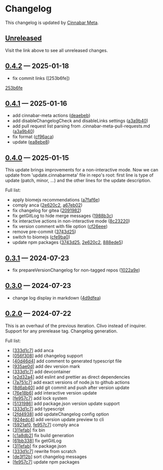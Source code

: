 # Changelog

This changelog is updated by [Cinnabar Meta](https://github.com/cinnabar-forge/node-meta).

## [Unreleased]

Visit the link above to see all unreleased changes.

[comment]: # (Insert new version after this line)

## [0.4.2](https://github.com/cinnabar-forge/node-meta/releases/tag/v0.4.2) — 2025-01-18

- fix commit links ([253b6fe])

[253b6fe](https://github.com/cinnabar-forge/node-meta/commit/253b6fe)


## [0.4.1](https://github.com/cinnabar-forge/node-meta/releases/tag/v0.4.1) — 2025-01-16

- add cinnabar-meta actions ([deaebeb])
- add disableChangelogCheck and disableLinks settings ([a3a9b40])
- add pull request list parsing from .cinnabar-meta-pull-requests.md ([a3a9b40])
- fix format ([cf96aca])
- update ([ea8ebe8])

[deaebeb]: https://github.com/cinnabar-forge/node-meta/commit/deaebeb
[ea8ebe8]: https://github.com/cinnabar-forge/node-meta/commit/ea8ebe8
[cf96aca]: https://github.com/cinnabar-forge/node-meta/commit/cf96aca
[a3a9b40]: https://github.com/cinnabar-forge/node-meta/commit/a3a9b40


## [0.4.0](https://github.com/cinnabar-forge/node-meta/releases/tag/v0.4.0) — 2025-01-15

This update brings improvements for a non-interactive mode. Now we can update from 'update.cinnabarmeta' file in repo's root: first line is type of update (patch, minor, ...) and the other lines for the update description.

Full list:

- apply biomejs recommendations ([a7faf6e])
- comply anca ([2e620c2], [a67eb02])
- fix changelog for gitea ([2091982])
- fix getGitLog to hide merge messages ([1988b3c])
- fix interactive actions in non-interactive mode ([8c23220])
- fix version comment with file option ([cf26eee])
- remove pre-commit ([3743d25])
- switch to biomejs ([cfe9ba0])
- update npm packages ([3743d25], [2e620c2], [888ede5])

[cf26eee]: https://github.com/cinnabar-forge/node-meta/commit/cf26eee
[1988b3c]: https://github.com/cinnabar-forge/node-meta/commit/1988b3c
[2091982]: https://github.com/cinnabar-forge/node-meta/commit/2091982
[8c23220]: https://github.com/cinnabar-forge/node-meta/commit/8c23220
[a7faf6e]: https://github.com/cinnabar-forge/node-meta/commit/a7faf6e
[3743d25]: https://github.com/cinnabar-forge/node-meta/commit/3743d25
[cfe9ba0]: https://github.com/cinnabar-forge/node-meta/commit/cfe9ba0
[2e620c2]: https://github.com/cinnabar-forge/node-meta/commit/2e620c2
[888ede5]: https://github.com/cinnabar-forge/node-meta/commit/888ede5
[a67eb02]: https://github.com/cinnabar-forge/node-meta/commit/a67eb02


## [0.3.1](https://github.com/cinnabar-forge/node-meta/releases/tag/v0.3.1) — 2024-07-23

- fix prepareVersionChangelog for non-tagged repos ([1022a9e])

[1022a9e]: https://github.com/cinnabar-forge/node-meta/commit/1022a9e


## [0.3.0](https://github.com/cinnabar-forge/node-meta/releases/tag/v0.3.0) — 2024-07-23

- change log display in markdown ([4d9dfea])

[4d9dfea]: https://github.com/cinnabar-forge/node-meta/commit/4d9dfea


## [0.2.0](https://github.com/cinnabar-forge/node-meta/releases/tag/v0.2.0) — 2024-07-22

This is an overhaul of the previous iteration. Clivo instead of inquirer. Support for any prerelease tag. Changelog generation.

Full list:

- [[333d1c7]] add anca
- [[056f308]] add changelog support
- [[40d46d4]] add comment to generated typescript file
- [[935ae0d]] add dev version mark
- [[333d1c7]] add devcontainer
- [[e2d32a4]] add eslint and prettier as direct dependencies
- [[7a751c7]] add exact versions of node.js to github actions
- [[8d6ab40]] add git commit and push after version update
- [[76e18b6]] add interactive version update
- [[fe957c7]] add lock system
- [[5131986]] add package.json version update support
- [[333d1c7]] add typescript
- [[2fd4938]] add updateChangelog config option
- [[924edc4]] add version update preview to cli
- [[5921af0], [fe957c7]] comply anca
- [[311efab]] fix bin
- [[c1a8db2]] fix build generation
- [[61bb338]] fix getGitLog
- [[311efab]] fix package.json
- [[333d1c7]] rewrite from scratch
- [[de3f12b]] sort changelog messages
- [[fe957c7]] update npm packages

[de3f12b]: https://github.com/cinnabar-forge/node-meta/commit/de3f12b
[311efab]: https://github.com/cinnabar-forge/node-meta/commit/311efab
[fe957c7]: https://github.com/cinnabar-forge/node-meta/commit/fe957c7
[5921af0]: https://github.com/cinnabar-forge/node-meta/commit/5921af0
[61bb338]: https://github.com/cinnabar-forge/node-meta/commit/61bb338
[8d6ab40]: https://github.com/cinnabar-forge/node-meta/commit/8d6ab40
[2fd4938]: https://github.com/cinnabar-forge/node-meta/commit/2fd4938
[924edc4]: https://github.com/cinnabar-forge/node-meta/commit/924edc4
[c1a8db2]: https://github.com/cinnabar-forge/node-meta/commit/c1a8db2
[40d46d4]: https://github.com/cinnabar-forge/node-meta/commit/40d46d4
[5131986]: https://github.com/cinnabar-forge/node-meta/commit/5131986
[76e18b6]: https://github.com/cinnabar-forge/node-meta/commit/76e18b6
[056f308]: https://github.com/cinnabar-forge/node-meta/commit/056f308
[7a751c7]: https://github.com/cinnabar-forge/node-meta/commit/7a751c7
[e2d32a4]: https://github.com/cinnabar-forge/node-meta/commit/e2d32a4
[333d1c7]: https://github.com/cinnabar-forge/node-meta/commit/333d1c7
[935ae0d]: https://github.com/cinnabar-forge/node-meta/commit/935ae0d


[unreleased]: https://github.com/cinnabar-forge/node-meta/compare/v0.4.2...HEAD
